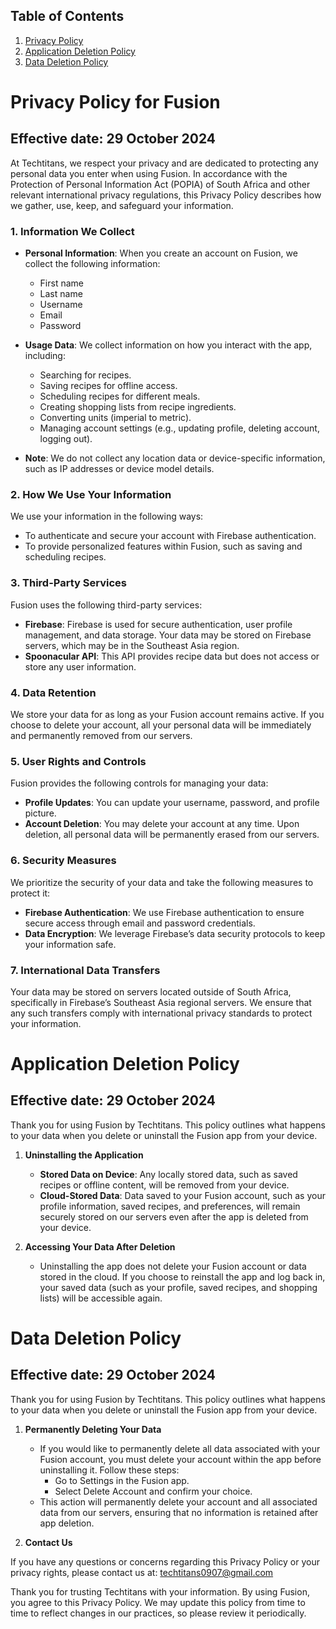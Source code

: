 ## Table of Contents

1. [Privacy Policy](#Privacy-Policy-for-Fusion)
2. [Application Deletion Policy](#Application-Deletion-Policy)
3. [Data Deletion Policy](#Data-Deletion-Policy)
# Privacy Policy for Fusion

## Effective date: 29 October 2024

At Techtitans, we respect your privacy and are dedicated to protecting any personal data you enter when using Fusion. In accordance with the Protection of Personal Information Act (POPIA) of South Africa and other relevant international privacy regulations, this Privacy Policy describes how we gather, use, keep, and safeguard your information.

### 1. Information We Collect

- **Personal Information**: When you create an account on Fusion, we collect the following information:
  - First name
  - Last name
  - Username
  - Email
  - Password

- **Usage Data**: We collect information on how you interact with the app, including:
  - Searching for recipes.
  - Saving recipes for offline access.
  - Scheduling recipes for different meals.
  - Creating shopping lists from recipe ingredients.
  - Converting units (imperial to metric).
  - Managing account settings (e.g., updating profile, deleting account, logging out).

- **Note**: We do not collect any location data or device-specific information, such as IP addresses or device model details.

### 2. How We Use Your Information

We use your information in the following ways:

- To authenticate and secure your account with Firebase authentication.
- To provide personalized features within Fusion, such as saving and scheduling recipes.

### 3. Third-Party Services

Fusion uses the following third-party services:

- **Firebase**: Firebase is used for secure authentication, user profile management, and data storage. Your data may be stored on Firebase servers, which may be in the Southeast Asia region.
- **Spoonacular API**: This API provides recipe data but does not access or store any user information.

### 4. Data Retention

We store your data for as long as your Fusion account remains active. If you choose to delete your account, all your personal data will be immediately and permanently removed from our servers.

### 5. User Rights and Controls

Fusion provides the following controls for managing your data:

- **Profile Updates**: You can update your username, password, and profile picture.
- **Account Deletion**: You may delete your account at any time. Upon deletion, all personal data will be permanently erased from our servers.

### 6. Security Measures

We prioritize the security of your data and take the following measures to protect it:

- **Firebase Authentication**: We use Firebase authentication to ensure secure access through email and password credentials.
- **Data Encryption**: We leverage Firebase’s data security protocols to keep your information safe.

### 7. International Data Transfers

Your data may be stored on servers located outside of South Africa, specifically in Firebase’s Southeast Asia regional servers. We ensure that any such transfers comply with international privacy standards to protect your information.

# Application Deletion Policy

## Effective date: 29 October 2024

Thank you for using Fusion by Techtitans. This policy outlines what happens to your data when you delete or uninstall the Fusion app from your device.

1. **Uninstalling the Application**
   - **Stored Data on Device**: Any locally stored data, such as saved recipes or offline content, will be removed from your device.
   - **Cloud-Stored Data**: Data saved to your Fusion account, such as your profile information, saved recipes, and preferences, will remain securely stored on our servers even after the app is deleted from your device.

2. **Accessing Your Data After Deletion**
   - Uninstalling the app does not delete your Fusion account or data stored in the cloud. If you choose to reinstall the app and log back in, your saved data (such as your profile, saved recipes, and shopping lists) will be accessible again.

# Data Deletion Policy

## Effective date: 29 October 2024

Thank you for using Fusion by Techtitans. This policy outlines what happens to your data when you delete or uninstall the Fusion app from your device.

1. **Permanently Deleting Your Data**
   - If you would like to permanently delete all data associated with your Fusion account, you must delete your account within the app before uninstalling it. Follow these steps:
     - Go to Settings in the Fusion app.
     - Select Delete Account and confirm your choice.
   - This action will permanently delete your account and all associated data from our servers, ensuring that no information is retained after app deletion.

2. **Contact Us**

If you have any questions or concerns regarding this Privacy Policy or your privacy rights, please contact us at: [techtitans0907@gmail.com](mailto:techtitans0907@gmail.com)

Thank you for trusting Techtitans with your information. By using Fusion, you agree to this Privacy Policy. We may update this policy from time to time to reflect changes in our practices, so please review it periodically.

